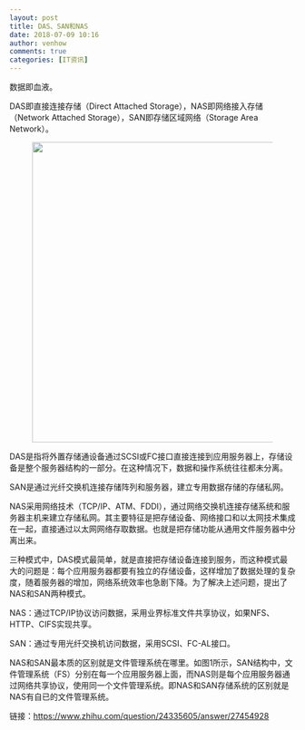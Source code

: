 ```yaml
---
layout: post
title: DAS、SAN和NAS
date: 2018-07-09 10:16
author: venhow
comments: true
categories: [IT资讯]
---
```

<div>

数据即血液。
<div>

DAS即直接连接存储（Direct Attached Storage），NAS即网络接入存储（Network Attached Storage），SAN即存储区域网络（Storage Area Network）。

<figure><img class="origin_image zh-lightbox-thumb lazy" src="https://pic3.zhimg.com/80/348cd157361529c26a4ba3704be4b8fe_hd.jpg" width="530" /></figure>DAS是指将外置存储通设备通过SCSI或FC接口直接连接到应用服务器上，存储设备是整个服务器结构的一部分。在这种情况下，数据和操作系统往往都未分离。

SAN是通过光纤交换机连接存储阵列和服务器，建立专用数据存储的存储私网。

NAS采用网络技术（TCP/IP、ATM、FDDI），通过网络交换机连接存储系统和服务器主机来建立存储私网。其主要特征是把存储设备、网络接口和以太网技术集成在一起，直接通过以太网网络存取数据。也就是把存储功能从通用文件服务器中分离出来。

三种模式中，DAS模式最简单，就是直接把存储设备连接到服务，而这种模式最大的问题是：每个应用服务器都要有独立的存储设备，这样增加了数据处理的复杂度，随着服务器的增加，网络系统效率也急剧下降。为了解决上述问题，提出了NAS和SAN两种模式。

NAS：通过TCP/IP协议访问数据，采用业界标准文件共享协议，如果NFS、HTTP、CIFS实现共享。

SAN：通过专用光纤交换机访问数据，采用SCSI、FC-AL接口。

NAS和SAN最本质的区别就是文件管理系统在哪里。如图1所示，SAN结构中，文件管理系统（FS）分别在每一个应用服务器上面，而NAS则是每个应用服务器通过网络共享协议，使用同一个文件管理系统。即NAS和SAN存储系统的区别就是NAS有自已的文件管理系统。

链接：https://www.zhihu.com/question/24335605/answer/27454928

</div>
</div>
